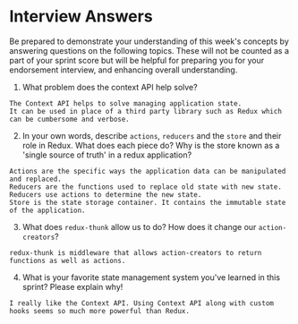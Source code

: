 # Interview Answers

Be prepared to demonstrate your understanding of this week's concepts by answering questions on the following topics. These will not be counted as a part of your sprint score but will be helpful for preparing you for your endorsement interview, and enhancing overall understanding.

1. What problem does the context API help solve?

```
The Context API helps to solve managing application state.
It can be used in place of a third party library such as Redux which can be cumbersome and verbose.
```

2. In your own words, describe `actions`, `reducers` and the `store` and their role in Redux. What does each piece do? Why is the store known as a 'single source of truth' in a redux application?

```
Actions are the specific ways the application data can be manipulated and replaced.
Reducers are the functions used to replace old state with new state. Reducers use actions to determine the new state.
Store is the state storage container. It contains the immutable state of the application.
```

3. What does `redux-thunk` allow us to do? How does it change our `action-creators`?

```
redux-thunk is middleware that allows action-creators to return functions as well as actions.
```

4. What is your favorite state management system you've learned in this sprint? Please explain why!

```
I really like the Context API. Using Context API along with custom hooks seems so much more powerful than Redux.
```

